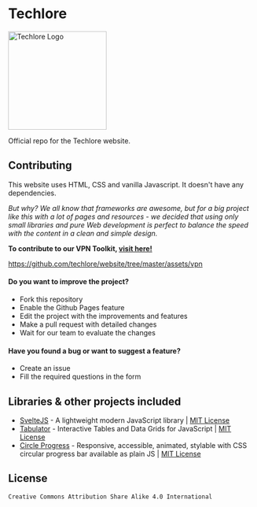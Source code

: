 # Techlore
<img src="https://techlore.tech/assets/svg/logo.svg" width="200px" alt="Techlore Logo">

Official repo for the Techlore website.

## Contributing
    
This website uses HTML, CSS and vanilla Javascript. It doesn't have any dependencies.

*But why? We all know that frameworks are awesome, but for a big project like this with a lot of pages and resources - we decided that using only small libraries and pure Web development is perfect to balance the speed with the content in a clean and simple design.*

**To contribute to our VPN Toolkit, [visit here!](/assets/vpn)**

https://github.com/techlore/website/tree/master/assets/vpn

#### Do you want to improve the project? 
- Fork this repository 
- Enable the Github Pages feature
- Edit the project with the improvements and features 
- Make a pull request with detailed changes 
- Wait for our team to evaluate the changes 

#### Have you found a bug or want to suggest a feature?
- Create an issue 
- Fill the required questions in the form 

## Libraries & other projects included 

 - [SvelteJS](http://sveltejs.com/) - A lightweight modern JavaScript library  | [MIT License](https://github.com/mattbegent/svelte/blob/master/LICENSE.md) 
 - [Tabulator](http://tabulator.info/) - Interactive Tables and Data Grids for JavaScript | [MIT License](https://github.com/olifolkerd/tabulator/blob/master/LICENSE)
 - [Circle Progress](https://tigrr.github.io/circle-progress/) - Responsive, accessible, animated, stylable with CSS circular progress bar available as plain JS | [MIT License](https://github.com/tigrr/circle-progress/blob/master/LICENSE)  

 ## License
  
    Creative Commons Attribution Share Alike 4.0 International
